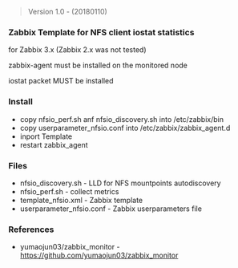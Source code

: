 > Version 1.0 - (20180110)

### Zabbix Template for NFS client iostat statistics

for Zabbix 3.x (Zabbix 2.x was not tested)

zabbix-agent must be installed on the monitored node

iostat packet MUST be installed

### Install

* copy nfsio_perf.sh anf nfsio_discovery.sh into /etc/zabbix/bin
* copy userparameter_nfsio.conf into /etc/zabbix/zabbix_agent.d
* inport Template 
* restart zabbix_agent

### Files

* nfsio_discovery.sh - LLD for NFS mountpoints autodiscovery  
* nfsio_perf.sh - collect metrics
* template_nfsio.xml - Zabbix template 
* userparameter_nfsio.conf - Zabbix userparameters file

### References

* yumaojun03/zabbix_monitor - https://github.com/yumaojun03/zabbix_monitor